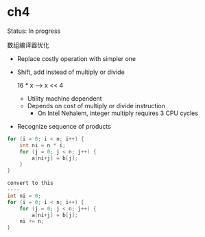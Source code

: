 # ch4

Status: In progress

数组编译器优化

- Replace costly operation with simpler one
- Shift, add instead of multiply or divide
    
    16 * x —> x << 4
    
    - Utility machine dependent
    - Depends on cost of multiply or divide instruction
        - On Intel Nehalem, integer multiply requires 3 CPU cycles
- Recognize sequence of products

```c
for (i = 0; i < n; i++) {
	int ni = n * i;
	for (j = 0; j < n; j++) {
		a[ni+j] = b[j];
	}
}

convert to this
----
int ni = 0;
for (i = 0; i < n; i++) {
	for (j = 0; j < n; j++) {
		a[ni+j] = b[j];
	ni += n; 
}
```